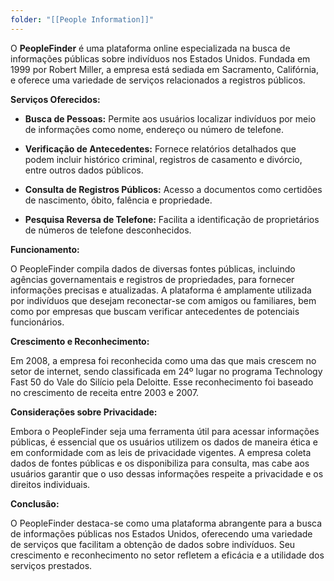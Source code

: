 ```yaml
---
folder: "[[People Information]]"
---
```

O **PeopleFinder** é uma plataforma online especializada na busca de informações públicas sobre indivíduos nos Estados Unidos. Fundada em 1999 por Robert Miller, a empresa está sediada em Sacramento, Califórnia, e oferece uma variedade de serviços relacionados a registros públicos. 

**Serviços Oferecidos:**

- **Busca de Pessoas:** Permite aos usuários localizar indivíduos por meio de informações como nome, endereço ou número de telefone.

- **Verificação de Antecedentes:** Fornece relatórios detalhados que podem incluir histórico criminal, registros de casamento e divórcio, entre outros dados públicos.

- **Consulta de Registros Públicos:** Acesso a documentos como certidões de nascimento, óbito, falência e propriedade.

- **Pesquisa Reversa de Telefone:** Facilita a identificação de proprietários de números de telefone desconhecidos.

**Funcionamento:**

O PeopleFinder compila dados de diversas fontes públicas, incluindo agências governamentais e registros de propriedades, para fornecer informações precisas e atualizadas. A plataforma é amplamente utilizada por indivíduos que desejam reconectar-se com amigos ou familiares, bem como por empresas que buscam verificar antecedentes de potenciais funcionários.

**Crescimento e Reconhecimento:**

Em 2008, a empresa foi reconhecida como uma das que mais crescem no setor de internet, sendo classificada em 24º lugar no programa Technology Fast 50 do Vale do Silício pela Deloitte. Esse reconhecimento foi baseado no crescimento de receita entre 2003 e 2007. 

**Considerações sobre Privacidade:**

Embora o PeopleFinder seja uma ferramenta útil para acessar informações públicas, é essencial que os usuários utilizem os dados de maneira ética e em conformidade com as leis de privacidade vigentes. A empresa coleta dados de fontes públicas e os disponibiliza para consulta, mas cabe aos usuários garantir que o uso dessas informações respeite a privacidade e os direitos individuais.

**Conclusão:**

O PeopleFinder destaca-se como uma plataforma abrangente para a busca de informações públicas nos Estados Unidos, oferecendo uma variedade de serviços que facilitam a obtenção de dados sobre indivíduos. Seu crescimento e reconhecimento no setor refletem a eficácia e a utilidade dos serviços prestados. 